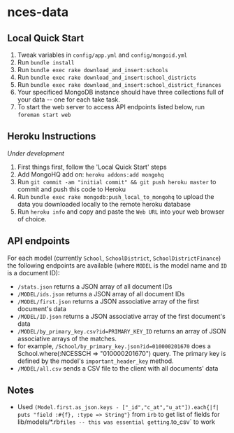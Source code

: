 nces-data
=========

Local Quick Start
-----------------
1. Tweak variables in `config/app.yml` and `config/mongoid.yml`
2. Run `bundle install`
3. Run `bundle exec rake download_and_insert:schools`
4. Run `bundle exec rake download_and_insert:school_districts`
5. Run `bundle exec rake download_and_insert:school_district_finances`
6. Your specificed MongoDB instance should have three collections full of your data -- one for each take task.
7. To start the web server to access API endpoints listed below, run `foreman start web`

Heroku Instructions
-------------------
*Under development*

1. First things first, follow the 'Local Quick Start' steps
2. Add MongoHQ add on: `heroku addons:add mongohq`
3. Run `git commit -am "initial commit" && git push heroku master` to commit and push this code to Heroku
4. Run `bundle exec rake mongodb:push_local_to_mongohq` to upload the data you downloaded locally to the remote heroku database
5. Run `heroku info` and copy and paste the `Web URL` into your web browser of choice.

API endpoints
-------------
For each model (currently `School`, `SchoolDistrict`, `SchoolDistrictFinance`) the following endpoints are available (where `MODEL` is the model name and `ID` is a document ID):
- `/stats.json` returns a JSON array of all document IDs
- `/MODEL/ids.json` returns a JSON array of all document IDs
- `/MODEL/first.json` returns a JSON associative array of the first document's data
- `/MODEL/ID.json` returns a JSON associative array of the first document's data
- `/MODEL/by_primary_key.csv?id=PRIMARY_KEY_ID` returns an array of JSON associative arrays of the matches.
 - for example, `/School/by_primary_key.json?id=010000201670` does a School.where(:NCESSCH => "010000201670") query. The primary key is defined by the model's `important_header_key` method.
- `/MODEL/all.csv` sends a CSV file to the client with all documents' data

Notes
-----
- Used `(Model.first.as_json.keys - ["_id","c_at","u_at"]).each{|f| puts "field :#{f}, :type => String"}` from `irb` to get list of fields for lib/models/*.rb` files -- this was essential getting `.to_csv` to work
